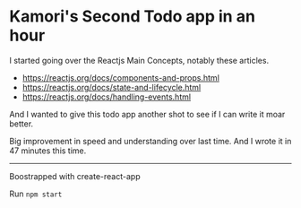 Kamori's Second Todo app in an hour
====

I started going over the Reactjs Main Concepts, notably these articles.

* https://reactjs.org/docs/components-and-props.html
* https://reactjs.org/docs/state-and-lifecycle.html
* https://reactjs.org/docs/handling-events.html


And I wanted to give this todo app another shot to see if I can write it moar better.

Big improvement in speed and understanding over last time. And I wrote it in 47 minutes this time.


----
Boostrapped with create-react-app

Run `npm start`